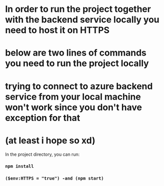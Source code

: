 # In order to run the project together with the backend service locally you need to host it on HTTPS
# below are two lines of commands you need to run the project locally
# trying to connect to azure backend service from your local machine won't work since you don't have exception for that
# (at least i hope so xd)

In the project directory, you can run:
### `npm install`
### `($env:HTTPS = "true") -and (npm start) `

